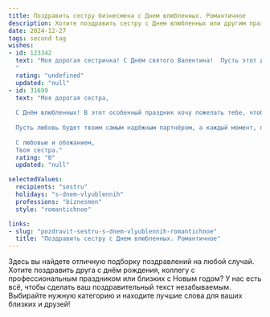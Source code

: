 ```yaml
---
title: Поздравить сестру бизнесмена с Днем влюбленных. Романтичное
description: Хотите поздравить сестру с Днем влюбленных или другим праздником? Наш ИИ создаст незабываемое поздравление, а вы обязательно выделитесь среди других.  
date: 2024-12-27
tags: second tag
wishes:
- id: 123342
  text: "Моя дорогая сестричка! С Днём святого Валентина!  Пусть этот день, полный любви и романтики, станет для тебя началом новой прекрасной главы, наполненной счастьем, нежностью и взаимными чувствами.  Твой острый ум и деловая хватка впечатляют, но сегодня пусть на первый план выйдет твоя женственность и очарование. Желаю тебе океана любви и безграничного счастья!  Целую крепко!
  "
  rating: "undefined"
  updated: "null"
- id: 31699
  text: "Моя дорогая сестра,
  
  С Днём влюбленных! В этот особенный праздник хочу пожелать тебе, чтобы каждый день был наполнен любовью и теплом. Пусть твоя жизнь, как блестящий бизнес-проект, приносит радость и вдохновение. Пусть вокруг тебя будут искренние чувства, поддержка и понимание, а успехи в делах сопутствуют твоему сердцу, чтобы ты могла разделить их с тем, кто по-настоящему тебя ценит.
  
  Пусть любовь будет твоим самым надёжным партнёром, а каждый момент, проведённый с близким, дарит счастье и гармонию. Желаю, чтобы в твоём сердце всегда царила романтика, а чувства были столь же яркими и успешными, как твои начинания.
  
  С любовью и обожанием,
  Твоя сестра."
  rating: "0"
  updated: "null"

selectedValues:
  recipients: "sestru"
  holidays: "s-dnem-vlyublennih"
  professions: "biznesmen"
  style: "romantichnoe"

links:
- slug: "pozdravit-sestru-s-dnem-vlyublennih-romantichnoe"
  title: "Поздравить сестру с Днем влюбленных. Романтичное"
---
```


Здесь вы найдете отличную подборку поздравлений на любой случай. 
Хотите поздравить друга с днём рождения, коллегу с профессиональным праздником или близких с Новым годом? У нас есть всё, чтобы сделать ваш поздравительный текст незабываемым. Выбирайте нужную категорию и находите лучшие слова для ваших близких и друзей!
